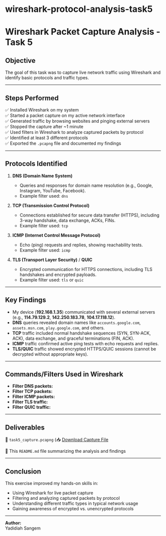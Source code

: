 # wireshark-protocol-analysis-task5
# Wireshark Packet Capture Analysis - Task 5

## Objective
The goal of this task was to capture live network traffic using Wireshark and identify basic protocols and traffic types.

---

## Steps Performed

✅ Installed Wireshark on my system  
✅ Started a packet capture on my active network interface  
✅ Generated traffic by browsing websites and pinging external servers  
✅ Stopped the capture after ~1 minute  
✅ Used filters in Wireshark to analyze captured packets by protocol  
✅ Identified at least 3 different protocols  
✅ Exported the `.pcapng` file and documented my findings

---

## Protocols Identified

1. **DNS (Domain Name System)**  
   - Queries and responses for domain name resolution (e.g., Google, Instagram, YouTube, Facebook).  
   - Example filter used: `dns`

2. **TCP (Transmission Control Protocol)**  
   - Connections established for secure data transfer (HTTPS), including 3-way handshake, data exchange, ACKs, FINs.  
   - Example filter used: `tcp`

3. **ICMP (Internet Control Message Protocol)**  
   - Echo (ping) requests and replies, showing reachability tests.  
   - Example filter used: `icmp`

4. **TLS (Transport Layer Security)** / **QUIC**  
   - Encrypted communication for HTTPS connections, including TLS handshakes and encrypted payloads.  
   - Example filter used: `tls` or `quic`

---

## Key Findings

- My device (**192.168.1.35**) communicated with several external servers (e.g., **114.79.129.2**, **142.250.183.78**, **104.17.118.12**).
- **DNS** queries revealed domain names like `accounts.google.com`, `assets.msn.com`, `play.google.com`, and others.
- **TCP** traffic included normal handshake sequences (SYN, SYN-ACK, ACK), data exchange, and graceful terminations (FIN, ACK).
- **ICMP** traffic confirmed active ping tests with echo requests and replies.
- **TLS/QUIC** traffic showed encrypted HTTPS/QUIC sessions (cannot be decrypted without appropriate keys).

---

## Commands/Filters Used in Wireshark

- **Filter DNS packets:**
- **Filter TCP packets:**  
- **Filter ICMP packets:**  
- **Filter TLS traffic:**  
- **Filter QUIC traffic:**
---

## Deliverables

📁 `task5_capture.pcapng` (📥 [Download Capture File](https://drive.google.com/file/d/1fefYSNhrEPqaYPEbARViSqc45PLgqujk/view?usp=drive_link)
 
📝 This `README.md` file summarizing the analysis and findings

---

## Conclusion

This exercise improved my hands-on skills in:
- Using Wireshark for live packet capture  
- Filtering and analyzing captured packets by protocol  
- Understanding different traffic types in typical network usage  
- Gaining awareness of encrypted vs. unencrypted protocols

---

**Author:**  
Yadidiah Sangem  



 
